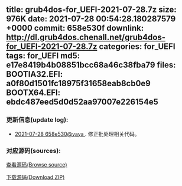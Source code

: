 title: grub4dos-for_UEFI-2021-07-28.7z
size: 976K
date: 2021-07-28 00:54:28.180287579 +0000
commit: 658e530f
downlink: http://dl.grub4dos.chenall.net/grub4dos-for_UEFI-2021-07-28.7z
categories: for_UEFI
tags: for_UEFI
md5: e17e8419b4b08851bcc68a46c38fba79
files:
  BOOTIA32.EFI: a0f80d1501fc18975f31658eab8cb0e9
  BOOTX64.EFI: ebdc487eed5d0d52aa97007e226154e5
---

### 更新信息(update log):
  * [2021-07-28 658e530@yaya ](https://github.com/chenall/grub4dos/commit/658e530f7534e578b4fce0d6eba004400d8a97dd)     ﻿. 修正批处理相关代码。


### 对应源码(sources):
  [查看源码(Browse source)](https://github.com/chenall/grub4dos/tree/658e530f7534e578b4fce0d6eba004400d8a97dd)

  [下载源码(Download ZIP)](https://github.com/chenall/grub4dos/archive/658e530f7534e578b4fce0d6eba004400d8a97dd.zip)
